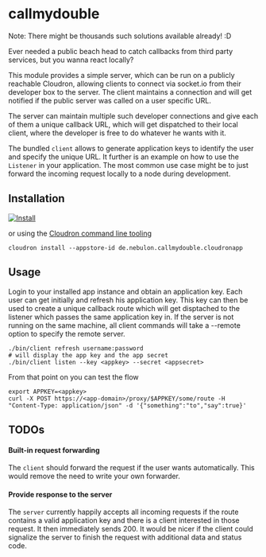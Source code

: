 callmydouble
============

Note: There might be thousands such solutions available already! :D

Ever needed a public beach head to catch callbacks from third party services, but you wanna react locally?

This module provides a simple server, which can be run on a publicly reachable Cloudron,
allowing clients to connect via socket.io from their developer box to the server.
The client maintains a connection and will get notified if the public server was called on a
user specific URL.

The server can maintain multiple such developer connections and give each of them a unique
callback URL, which will get dispatched to their local client, where the developer is free to
do whatever he wants with it.

The bundled `client` allows to generate application keys to identify the user and specify the unique URL.
It further is an example on how to use the `Listener` in your application.
The most common use case might be to just forward the incoming request locally to a node during development.

Installation
------------

[![Install](https://cloudron.io/img/button32.png)](https://cloudron.io/button.html?app=de.nebulon.callmydouble.cloudronapp)

or using the [Cloudron command line tooling](https://cloudron.io/references/cli.html)

```
cloudron install --appstore-id de.nebulon.callmydouble.cloudronapp
```


Usage
-----

Login to your installed app instance and obtain an application key. Each user can get initially and refresh his application key.
This key can then be used to create a unique callback route which will get disptached to the listener which passes the same application
key in. If the server is not running on the same machine, all client commands will take a --remote option to specify the remote server.
```
./bin/client refresh username:password
# will display the app key and the app secret
./bin/client listen --key <appkey> --secret <appsecret>
```

From that point on you can test the flow
```
export APPKEY=<appkey>
curl -X POST https://<app-domain>/proxy/$APPKEY/some/route -H "Content-Type: application/json" -d '{"something":"to","say":true}'
```

TODOs
-----

#### Built-in request forwarding
The `client` should forward the request if the user wants automatically.
This would remove the need to write your own forwarder.

#### Provide response to the server
The `server` currently happily accepts all incoming requests if the route contains a valid application key
and there is a client interested in those request. It then immediately sends 200.
It would be nicer if the client could signalize the server to finish the request with additional data and
status code.

